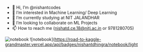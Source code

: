 - 👋 Hi, I’m @nishantcodes
- 👀 I’m interested in Machine Learning/ Deep Learning
- 🌱 I’m currently studying at NIT JALANDHAR
- 💞️ I’m looking to collaborate on ML Projects
- 📫 How to reach me (nishatd.ce.18@nitj.ac.in or 9781280705)

<!---
nishantcodes/nishantcodes is a ✨ special ✨ repository because its `README.md` (this file) appears on your GitHub profile.
You can click the Preview link to take a look at your changes.
--->

![notebook](https://road-to-kaggle-grandmaster.vercel.app/api/badges/nishantdhingra/notebook)
![notebook](https://road-to-kaggle-grandmaster.vercel.app/api/badges/nishantdhingra/notebook/light
